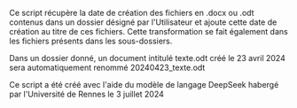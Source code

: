 Ce script récupère la date de création des fichiers en .docx ou .odt contenus dans un dossier désigné par l'Utilisateur et ajoute cette date de création au titre de ces fichiers. Cette transformation se fait également dans les fichiers présents dans les sous-dossiers. 

Dans un dossier donné, un document intitulé texte.odt créé le 23 avril 2024 sera automatiquement renommé 20240423_texte.odt

Ce script a été créé avec l'aide du modèle de langage DeepSeek habergé par l'Université de Rennes le 3 juillet 2024
